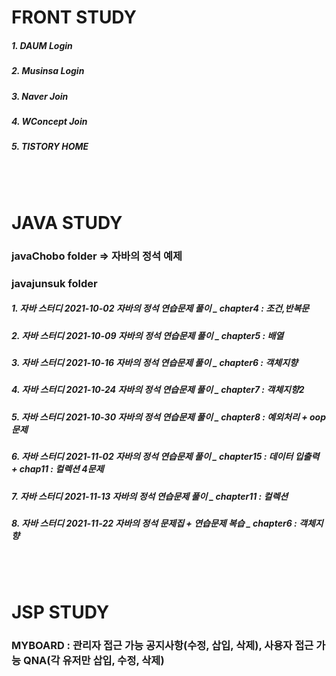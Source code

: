  
  
    
    
<!-- markdown 참고 하기 : https://gist.github.com/ihoneymon/652be052a0727ad59601      
                  https://dlwnsdud205.tistory.com/212    
                  https://velog.io/@woo0_hooo/Github-github-profile-%EA%B0%84%EC%A7%80%EB%82%98%EA%B2%8C-%EA%BE%B8%EB%AF%B8%EA%B8%B0      
테마 : http://jekyllthemes.org/page6/      
git.io 포트톨리오 : https://excited-hyun.tistory.com/51  
       <svg role="img" viewBox="0 0 24 24" xmlns="http://www.w3.org/2000/svg"><title>HTML5</title><path d="M1.5 0h21l-1.91 21.563L11.977 24l-8.564-2.438L1.5 0zm7.031 9.75l-.232-2.718 10.059.003.23-2.622L5.412 4.41l.698 8.01h9.126l-.326 3.426-2.91.804-2.955-.81-.188-2.11H6.248l.33 4.171L12 19.351l5.379-1.443.744-8.157H8.531z"/></svg>HTML5, CSS, JAVASCRIPT, JQUERY)-->


         
# FRONT STUDY
 ##### 1. DAUM Login    
 ##### 2. Musinsa Login     
 ##### 3. Naver Join     
 ##### 4. WConcept Join     
 ##### 5. TISTORY HOME        
  
 <br/><br/>  
# JAVA STUDY

 ### javaChobo folder => 자바의 정석 예제      
 ### javajunsuk folder 
 ##### 1. 자바 스터디 2021-10-02  자바의 정석 연습문제 풀이 _ chapter4 : 조건,반복문     
 ##### 2. 자바 스터디 2021-10-09  자바의 정석 연습문제 풀이 _ chapter5 : 배열     
 ##### 3. 자바 스터디 2021-10-16  자바의 정석 연습문제 풀이 _ chapter6 : 객체지향       
 ##### 4. 자바 스터디 2021-10-24  자바의 정석 연습문제 풀이 _ chapter7 : 객체지향2    
 ##### 5. 자바 스터디 2021-10-30  자바의 정석 연습문제 풀이 _ chapter8 : 예외처리 + oop문제    
 ##### 6. 자바 스터디 2021-11-02  자바의 정석 연습문제 풀이 _ chapter15 : 데이터 입출력 +  chap11 : 컬렉션 4문제    
 ##### 7. 자바 스터디 2021-11-13  자바의 정석 연습문제 풀이 _ chapter11 : 컬렉션    
 ##### 8. 자바 스터디 2021-11-22  자바의 정석 문제집 + 연습문제 복습 _ chapter6 : 객체지향      
    
<br/><br/>
  
# JSP STUDY
 ### MYBOARD : 관리자 접근 가능 공지사항(수정, 삽입, 삭제), 사용자 접근 가능 QNA(각 유저만 삽입, 수정, 삭제)


